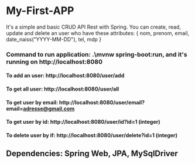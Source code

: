 # My-First-APP

It's a simple and basic CRUD API Rest with Spring.
You can create, read, update and delete an user who have these attributes:
{
    nom,
    prenom,
    email,
    date_naiss("YYYY-MM-DD"),
    tel,
    mdp
}

### Command to run application: .\mvnw spring-boot:run, and it's running on http://localhost:8080

#### To add an user: http://localhost:8080/user/add
#### To get all user: http://localhost:8080/user/all
#### To get user by email: http://localhost:8080/user/email?email=adresse@gmail.com
#### To get user by id: http://localhost:8080/user/id?id=1 (integer)
#### To delete user by if: http://localhost:8080/user/delete?id=1 (integer)

## Dependencies: Spring Web, JPA, MySqlDriver  
